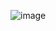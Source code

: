 ![image](https://user-images.githubusercontent.com/29947489/199759032-093bbfa7-ca09-474c-8438-8a1dd57cf18b.png)
